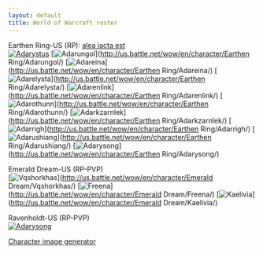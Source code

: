 ```yaml
---
layout: default
title: World of Warcraft roster
---
```


Earthen Ring-US (RP): [alea iacta est](https://portal.aie-guild.org/)<br />
[![Adarystus][Adarystus]](http://twitter.com/Adarystus)
[![Adarungol][Adarungol]](http://us.battle.net/wow/en/character/Earthen Ring/Adarungol/)
[![Adareina][Adareina]](http://us.battle.net/wow/en/character/Earthen Ring/Adareina/)
[![Adarelysta][Adarelysta]](http://us.battle.net/wow/en/character/Earthen Ring/Adarelysta/)
[![Adarenlink][Adarenlink]](http://us.battle.net/wow/en/character/Earthen Ring/Adarenlink/)
[![Adarothunn][Adarothunn]](http://us.battle.net/wow/en/character/Earthen Ring/Adarothunn/)
[![Adarkzarnlek][Adarkzarnlek]](http://us.battle.net/wow/en/character/Earthen Ring/Adarkzarnlek/)
[![Adarrigh][Adarrigh]](http://us.battle.net/wow/en/character/Earthen Ring/Adarrigh/)
[![Adarushiang][Adarushiang]](http://us.battle.net/wow/en/character/Earthen Ring/Adarushiang/)
[![Adarysong][Adarysong-ER]](http://us.battle.net/wow/en/character/Earthen Ring/Adarysong/)

Emerald Dream-US (RP-PVP)<br />
[![Vqshorkhas][Vqshorkhas]](http://us.battle.net/wow/en/character/Emerald Dream/Vqshorkhas/)
[![Freena][Freena]](http://us.battle.net/wow/en/character/Emerald Dream/Freena/)
[![Kaelivia][Kaelivia]](http://us.battle.net/wow/en/character/Emerald Dream/Kaelivia/)

Ravenholdt-US (RP-PVP)<br />
[![Adarysong][Adarysong-RH]](http://us.battle.net/wow/en/character/Ravenholdt/Adarysong/)

[Character image generator](http://bestsigs-wow-cacher.herokuapp.com/)

[Adareina]: http://bestsigs-wow-cacher.herokuapp.com/us/Earthen%20Ring/Adareina.png
[Adarelysta]: http://bestsigs-wow-cacher.herokuapp.com/us/Earthen%20Ring/Adarelysta.png
[Adarenlink]: http://bestsigs-wow-cacher.herokuapp.com/us/Earthen%20Ring/Adarenlink.png
[Adarkzarnlek]: http://bestsigs-wow-cacher.herokuapp.com/us/Earthen%20Ring/Adarkzarnlek.png
[Adarothunn]: http://bestsigs-wow-cacher.herokuapp.com/us/Earthen%20Ring/Adarothunn.png
[Adarrigh]: http://bestsigs-wow-cacher.herokuapp.com/us/Earthen%20Ring/Adarrigh.png
[Adarungol]: http://bestsigs-wow-cacher.herokuapp.com/us/Earthen%20Ring/Adarungol.png
[Adarushiang]: http://bestsigs-wow-cacher.herokuapp.com/us/Earthen%20Ring/Adarushiang.png
[Adarysong-ER]: http://bestsigs-wow-cacher.herokuapp.com/us/Earthen%20Ring/Adarysong.png
[Adarysong-RH]: http://bestsigs-wow-cacher.herokuapp.com/us/Ravenholdt/Adarysong.png
[Adarystus]: http://bestsigs-wow-cacher.herokuapp.com/us/Earthen%20Ring/Adarystus.png
[Freena]: http://bestsigs-wow-cacher.herokuapp.com/us/Emerald%20Dream/Freena.png
[Kaelivia]: http://bestsigs-wow-cacher.herokuapp.com/us/Emerald%20Dream/Kaelivia.png
[Vqshorkhas]: http://bestsigs-wow-cacher.herokuapp.com/us/Emerald%20Dream/Vqshorkhas.png
